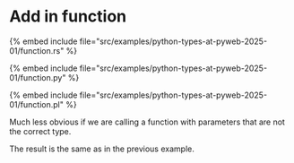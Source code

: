 # Add in function

{% embed include file="src/examples/python-types-at-pyweb-2025-01/function.rs" %}

{% embed include file="src/examples/python-types-at-pyweb-2025-01/function.py" %}

{% embed include file="src/examples/python-types-at-pyweb-2025-01/function.pl" %}

Much less obvious if we are calling a function with parameters that are not the correct type.

The result is the same as in the previous example.


